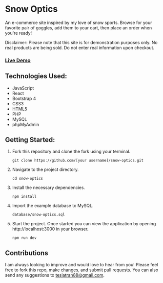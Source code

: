 # Snow Optics

An e-commerce site inspired by my love of snow sports. Browse for your favorite pair of goggles, add them to your cart, then place an order when you're ready!

Disclaimer: Please note that this site is for demonstration purposes only. No real products are being sold. Do not enter real information upon checkout.

### [Live Demo](http://snowoptics.tesiatran.com/)

## Technologies Used:

- JavaScript
- React
- Bootstrap 4
- CSS3
- HTML5
- PHP
- MySQL
- phpMyAdmin

## Getting Started:

1. Fork this repository and clone the fork using your terminal.

    ```shell
    git clone https://github.com/[your username]/snow-optics.git
    ```

2. Navigate to the project directory.

    ```shell
    cd snow-optics
    ```

3. Install the necessary dependencies.

    ```shell
    npm install
    ```

4. Import the example database to MySQL.

    ```shell
    database/snow-optics.sql
    ```

5. Start the project. Once started you can view the application by opening http://localhost:3000 in your browser.

    ```shell
    npm run dev
    ```

## Contributions

I am always looking to improve and would love to hear from you! Please feel free to fork this repo, make changes, and submit pull requests. You can also send any suggestions to [tesiatran88@gmail.com](mailto:tesiatran88@gmail.com).
